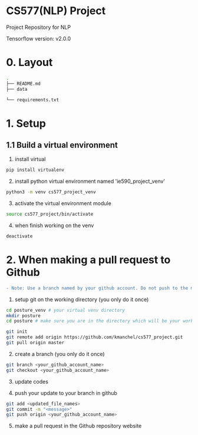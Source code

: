 # CS577(NLP) Project
Project Repository for NLP 

Tensorflow version: v2.0.0

# 0. Layout

```bash
.
├── README.md
├── data

└── requirements.txt

```

# 1. Setup

## 1.1 Build a virtual environment

1. install virtual 
```bash
pip install virtualenv
```

2. install python virtual environment named 'ie590_project_venv'
```bash
python3 -m venv cs577_project_venv
```

3. activate the virtual environment module
```bash
source cs577_project/bin/activate
```

4. when finish working on the venv
```bash
deactivate
```


# 2. When making a pull request to Github

```diff
- Note: Use a branch named by your github account. Do not push to the master branch.
```

1. setup git on the working directory (you only do it once)
```bash
cd posture_venv # your virtual venv directory
mkdir posture 
cd posture # make sure you are in the directory which will be your working directory

git init
git remote add origin https://github.com/kmanchel/cs577_project.git
git pull origin master
```

2. create a branch (you only do it once)
```bash
git branch <your_github_account_name>
git checkout <your_github_account_name>
```

3. update codes

4. push your update to your branch in github

```bash
git add <updated_file_names>
git commit -m "<message>"
git push origin <your_github_account_name>
```

5. make a pull request in the Github repository website



